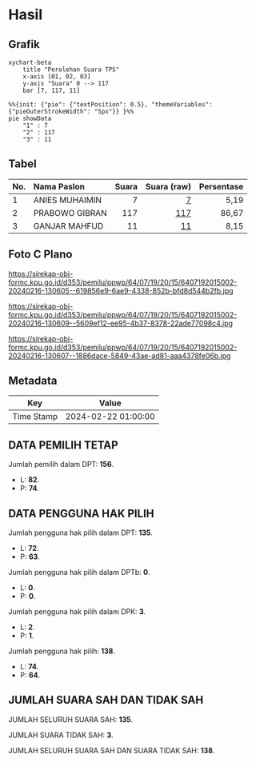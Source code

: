 # Hasil

## Grafik

```mermaid
xychart-beta
    title "Perolehan Suara TPS"
    x-axis [01, 02, 03]
    y-axis "Suara" 0 --> 117
    bar [7, 117, 11]
```

```mermaid
%%{init: {"pie": {"textPosition": 0.5}, "themeVariables": {"pieOuterStrokeWidth": "5px"}} }%%
pie showData
    "1" : 7
    "2" : 117
    "3" : 11
```

## Tabel

| No. | Nama Paslon    | Suara | Suara (raw) | Persentase |
|:--- |:-------------- | -----:| -----------:| ----------:|
| 1   | ANIES MUHAIMIN | 7     | [7][p-1]    | 5,19       |
| 2   | PRABOWO GIBRAN | 117   | [117][p-2]  | 86,67      |
| 3   | GANJAR MAHFUD  | 11    | [11][p-3]   | 8,15       |


[p-1]: https://github.com/gigit-pemilu/pemilu-2024-64-kalimantan-timur/blob/main/pilpres/hitung-suara/sub/64-kalimantan-timur/sub/07-kutai-barat/sub/19-tering/sub/2015-linggang-banjarejo/sub/002-tps/sub/paslon-1.txt
[p-2]: https://github.com/gigit-pemilu/pemilu-2024-64-kalimantan-timur/blob/main/pilpres/hitung-suara/sub/64-kalimantan-timur/sub/07-kutai-barat/sub/19-tering/sub/2015-linggang-banjarejo/sub/002-tps/sub/paslon-2.txt
[p-3]: https://github.com/gigit-pemilu/pemilu-2024-64-kalimantan-timur/blob/main/pilpres/hitung-suara/sub/64-kalimantan-timur/sub/07-kutai-barat/sub/19-tering/sub/2015-linggang-banjarejo/sub/002-tps/sub/paslon-3.txt

## Foto C Plano

https://sirekap-obj-formc.kpu.go.id/d353/pemilu/ppwp/64/07/19/20/15/6407192015002-20240216-130605--619856e9-6ae9-4338-852b-bfd8d544b2fb.jpg

https://sirekap-obj-formc.kpu.go.id/d353/pemilu/ppwp/64/07/19/20/15/6407192015002-20240216-130609--5609ef12-ee95-4b37-8378-22ade77098c4.jpg

https://sirekap-obj-formc.kpu.go.id/d353/pemilu/ppwp/64/07/19/20/15/6407192015002-20240216-130607--1886dace-5849-43ae-ad81-aaa4378fe06b.jpg


## Metadata

| Key        | Value               |
| ---------- | ------------------- |
| Time Stamp | 2024-02-22 01:00:00 |


## DATA PEMILIH TETAP

Jumlah pemilih dalam DPT: **156**.
 * L: **82**.
 * P: **74**.

## DATA PENGGUNA HAK PILIH

Jumlah pengguna hak pilih dalam DPT: **135**.
 * L: **72**.
 * P: **63**.

Jumlah pengguna hak pilih dalam DPTb: **0**.
 * L: **0**.
 * P: **0**.

Jumlah pengguna hak pilih dalam DPK: **3**.
 * L: **2**.
 * P: **1**.

Jumlah pengguna hak pilih: **138**.
 * L: **74**.
 * P: **64**.

## JUMLAH SUARA SAH DAN TIDAK SAH

JUMLAH SELURUH SUARA SAH: **135**.

JUMLAH SUARA TIDAK SAH: **3**.

JUMLAH SELURUH SUARA SAH DAN SUARA TIDAK SAH: **138**.


